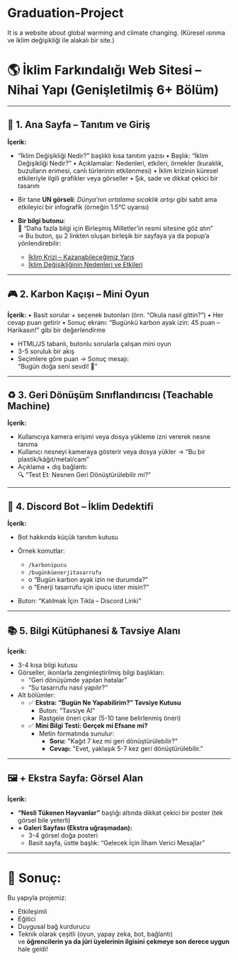 # Graduation-Project
It is a website about global warming and climate changing. (Küresel ısınma ve iklim değişikliği ile alakalı bir site.)



# 🌎 İklim Farkındalığı Web Sitesi – Nihai Yapı (Genişletilmiş 6+ Bölüm)

---

## 🧩 1. Ana Sayfa – Tanıtım ve Giriş
**İçerik:**
- “İklim Değişikliği Nedir?” başlıklı kısa tanıtım yazısı
•	Başlık: “İklim Değişikliği Nedir?”
•	Açıklamalar: Nedenleri, etkileri, örnekler (kuraklık, buzulların erimesi, canlı türlerinin etkilenmesi)
•	İklim krizinin küresel etkileriyle ilgili grafikler veya görseller
•	Şık, sade ve dikkat çekici bir tasarım

- Bir tane **UN görseli**: *Dünya’nın ortalama sıcaklık artışı* gibi sabit ama etkileyici bir infografik (örneğin 1.5°C uyarısı)
- **Bir bilgi butonu**:  
  🔗 “Daha fazla bilgi için Birleşmiş Milletler’in resmi sitesine göz atın”  
  → Bu buton, şu 2 linkten oluşan birleşik bir sayfaya ya da popup’a yönlendirebilir:
  - [İklim Krizi – Kazanabileceğimiz Yarış](https://www-un-org.translate.goog/en/un75/climate-crisis-race-we-can-win?_x_tr_sl=en&_x_tr_tl=tr&_x_tr_hl=en&_x_tr_pto=wapp)  
  - [İklim Değişikliğinin Nedenleri ve Etkileri](https://www-un-org.translate.goog/en/climatechange/science/causes-effects-climate-change?_x_tr_sl=en&_x_tr_tl=tr&_x_tr_hl=en-US&_x_tr_pto=wapp)

---

## 🎮 2. Karbon Kaçışı – Mini Oyun
**İçerik:**
•	Basit sorular + seçenek butonları (örn. “Okula nasıl gittin?”)
•	Her cevap puan getirir
•	Sonuç ekranı: “Bugünkü karbon ayak izin: 45 puan – Harikasın!” gibi bir değerlendirme
- HTML/JS tabanlı, butonlu sorularla çalışan mini oyun  
- 3-5 soruluk bir akış  
- Seçimlere göre puan → Sonuç mesajı:  
  “Bugün doğa seni sevdi! 🌿”

---

## ♻️ 3. Geri Dönüşüm Sınıflandırıcısı (Teachable Machine)
**İçerik:**
- Kullanıcıya kamera erişimi veya dosya yükleme izni vererek nesne tanıma
- Kullanıcı nesneyi kameraya gösterir veya dosya yükler → “Bu bir plastik/kâğıt/metal/cam”
- Açıklama + dış bağlantı:  
  🔍 “Test Et: Nesnen Geri Dönüştürülebilir mi?”

---

## 🤖 4. Discord Bot – İklim Dedektifi
**İçerik:**
- Bot hakkında küçük tanıtım kutusu
- Örnek komutlar:  
  - `/karbonipucu`  
  - `/bugünküenerjitasarrufu`
  - o	“Bugün karbon ayak izin ne durumda?”
  - o	“Enerji tasarrufu için ipucu ister misin?”

- Buton: “Katılmak İçin Tıkla – Discord Linki”

---

## 📚 5. Bilgi Kütüphanesi & Tavsiye Alanı
**İçerik:**
- 3-4 kısa bilgi kutusu  
- Görseller, ikonlarla zenginleştirilmiş bilgi başlıkları:  
  - “Geri dönüşümde yapılan hatalar”  
  - “Su tasarrufu nasıl yapılır?”  
- Alt bölümler:
  - ✅ **Ekstra: “Bugün Ne Yapabilirim?” Tavsiye Kutusu**  
    - Buton: “Tavsiye Al”  
    - Rastgele öneri çıkar (5-10 tane belirlenmiş öneri)
  - ✅ **Mini Bilgi Testi: Gerçek mi Efsane mi?**  
    - Metin formatında sunulur:  
      - **Soru:** "Kağıt 7 kez mi geri dönüştürülebilir?"  
      - **Cevap:** "Evet, yaklaşık 5-7 kez geri dönüştürülebilir."

---

## 🖼️ + Ekstra Sayfa: Görsel Alan
**İçerik:**
- **“Nesli Tükenen Hayvanlar”** başlığı altında dikkat çekici bir poster (tek görsel bile yeterli)
- **+ Galeri Sayfası (Ekstra uğraşmadan):**  
  - 3-4 görsel doğa posteri  
  - Basit sayfa, üstte başlık: “Gelecek İçin İlham Verici Mesajlar”

---

# 🎯 Sonuç:
Bu yapıyla projemiz:
- Etkileşimli  
- Eğitici  
- Duygusal bağ kurdurucu  
- Teknik olarak çeşitli (oyun, yapay zeka, bot, bağlantı)  
ve **öğrencilerin ya da jüri üyelerinin ilgisini çekmeye son derece uygun** hale geldi!

